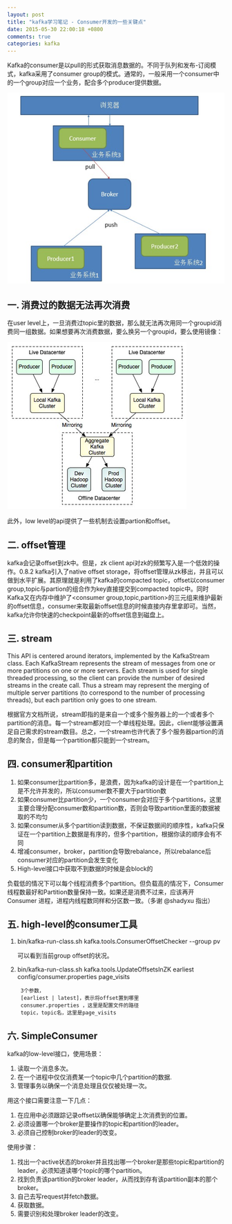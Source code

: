 ```yaml
---
layout: post
title: "kafka学习笔记 - Consumer开发的一些关键点"
date: 2015-05-30 22:00:18 +0800
comments: true
categories: kafka
---
```


Kafka的consumer是以pull的形式获取消息数据的。不同于队列和发布-订阅模式，kafka采用了consumer group的模式。通常的，一般采用一个consumer中的一个group对应一个业务，配合多个producer提供数据。

![pic](/images/blog_images/kafka-consumer.jpg)

## 一. 消费过的数据无法再次消费

在user level上，一旦消费过topic里的数据，那么就无法再次用同一个groupid消费同一组数据。如果想要再次消费数据，要么换另一个groupid，要么使用镜像：
	
![pic](/images/blog_images/kafka-consumer-1.jpg)

此外，low level的api提供了一些机制去设置partion和offset。

## 二. offset管理

kafka会记录offset到zk中。但是，zk client api对zk的频繁写入是一个低效的操作。0.8.2 kafka引入了native offset storage，将offset管理从zk移出，并且可以做到水平扩展。其原理就是利用了kafka的compacted topic，offset以consumer group,topic与partion的组合作为key直接提交到compacted topic中。同时Kafka又在内存中维护了<consumer group,topic,partition>的三元组来维护最新的offset信息，consumer来取最新offset信息的时候直接内存里拿即可。当然，kafka允许你快速的checkpoint最新的offset信息到磁盘上。

## 三. stream

This API is centered around iterators, implemented by the KafkaStream class. Each KafkaStream represents the stream of messages from one or more partitions on one or more servers. Each stream is used for single threaded processing, so the client can provide the number of desired streams in the create call. Thus a stream may represent the merging of multiple server partitions (to correspond to the number of processing threads), but each partition only goes to one stream.

根据官方文档所说，stream即指的是来自一个或多个服务器上的一个或者多个partition的消息。每一个stream都对应一个单线程处理。因此，client能够设置满足自己需求的stream数目。总之，一个stream也许代表了多个服务器partion的消息的聚合，但是每一个partition都只能到一个stream。

## 四. consumer和partition

1. 如果consumer比partition多，是浪费，因为kafka的设计是在一个partition上是不允许并发的，所以consumer数不要大于partition数 
2. 如果consumer比partition少，一个consumer会对应于多个partitions，这里主要合理分配consumer数和partition数，否则会导致partition里面的数据被取的不均匀 
3. 如果consumer从多个partition读到数据，不保证数据间的顺序性，kafka只保证在一个partition上数据是有序的，但多个partition，根据你读的顺序会有不同 
4. 增减consumer，broker，partition会导致rebalance，所以rebalance后consumer对应的partition会发生变化 
5. High-level接口中获取不到数据的时候是会block的

负载低的情况下可以每个线程消费多个partition。但负载高的情况下，Consumer 线程数最好和Partition数量保持一致。如果还是消费不过来，应该再开 Consumer 进程，进程内线程数同样和分区数一致。（多谢 @shadyxu 指出）

## 五. high-level的consumer工具

1. bin/kafka-run-class.sh kafka.tools.ConsumerOffsetChecker --group pv

	可以看到当前group offset的状况。

2. bin/kafka-run-class.sh kafka.tools.UpdateOffsetsInZK earliest config/consumer.properties  page_visits

		3个参数， 
		[earliest | latest]，表示将offset置到哪里 
		consumer.properties ，这里是配置文件的路径 
		topic，topic名，这里是page_visits
		
## 六. SimpleConsumer

kafka的low-level接口，使用场景：

1. 读取一个消息多次。
2. 在一个进程中仅仅消费某一个topic中几个partition的数据.
3. 管理事务以确保一个消息处理且仅仅被处理一次。

用这个接口需要注意一下几点：

1. 在应用中必须跟踪记录offset以确保能够确定上次消费到的位置。
2. 必须设置哪一个broker是要操作的topic和partition的leader。
3. 必须自己控制broker的leader的改变。

使用步骤：

1. 找出一个active状态的broker并且找出哪一个broker是那些topic和partition的leader，必须知道读哪个topic的哪个partition。 
2. 找到负责该partition的broker leader，从而找到存有该partition副本的那个broker。
3. 自己去写request并fetch数据。 
4. 获取数据。
5. 需要识别和处理broker leader的改变。